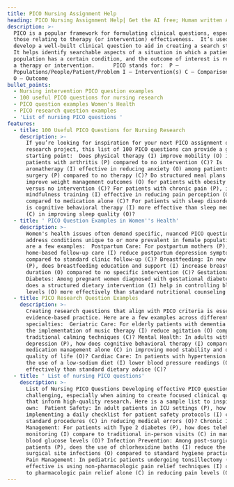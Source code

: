 ```yaml
---
title: PICO Nursing Assignment Help
heading: PICO Nursing Assignment Help| Get the AI free; Human written Assignments paper
description: >-
  PICO is a popular framework for formulating clinical questions, especially
  those relating to therapy (or intervention) effectiveness.  It’s used to
  develop a well-built clinical question to aid in creating a search strategy.
  It helps identify searchable aspects of a situation in which a patient or
  population has a certain condition, and the outcome of interest is related to
  a therapy or intervention.      PICO stands for:  P –
  Populations/People/Patient/Problem I – Intervention(s) C – Comparison (if any)
  O – Outcome
bullet_points:
  - Nursing intervention PICO question examples
  - 100 useful PICO questions for nursing research
  - PICO question examples Women's Health
  - PICO research question examples
  - 'List of nursing PICO questions '
features:
  - title: 100 Useful PICO Questions for Nursing Research
    description: >-
      If you’re looking for inspiration for your next PICO assignment or
      research project, this list of 100 PICO questions can provide a great
      starting point:  Does physical therapy (I) improve mobility (O) in elderly
      patients with arthritis (P) compared to no intervention (C)? Is
      aromatherapy (I) effective in reducing anxiety (O) among patients awaiting
      surgery (P) compared to no therapy (C)? Do structured meal plans (I)
      improve weight management outcomes (O) for patients with obesity (P)
      versus no intervention (C)? For patients with chronic pain (P), is
      mindfulness training (I) effective in reducing pain perception (O)
      compared to medication alone (C)? For patients with sleep disorders (P),
      is cognitive behavioral therapy (I) more effective than sleep medications
      (C) in improving sleep quality (O)?
  - title: ' PICO Question Examples in Women''s Health'
    description: >-
      Women's health issues often demand specific, nuanced PICO questions to
      address conditions unique to or more prevalent in female populations. Here
      are a few examples:  Postpartum Care: For postpartum mothers (P), does
      home-based follow-up care (I) reduce postpartum depression symptoms (O)
      compared to standard clinic follow-up (C)? Breastfeeding: In new mothers
      (P), does breastfeeding education and support (I) increase breastfeeding
      duration (O) compared to no specific intervention (C)? Gestational
      Diabetes: Among pregnant women diagnosed with gestational diabetes (P),
      does a structured dietary intervention (I) help in controlling blood sugar
      levels (O) more effectively than standard nutritional counseling (C)?
  - title: PICO Research Question Examples
    description: >-
      Creating research questions that align with PICO criteria is essential in
      evidence-based practice. Here are a few examples across different nursing
      specialties:  Geriatric Care: For elderly patients with dementia (P), does
      the implementation of music therapy (I) reduce agitation (O) compared to
      traditional calming techniques (C)? Mental Health: In adults with
      depression (P), how does cognitive behavioral therapy (I) compare to
      medication management alone (C) in improving mood stability and overall
      quality of life (O)? Cardiac Care: In patients with hypertension (P), does
      the use of a low-sodium diet (I) lower blood pressure readings (O) more
      effectively than standard dietary advice (C)?
  - title: ' List of nursing PICO questions'
    description: >-
      List of Nursing PICO Questions Developing effective PICO questions can be
      challenging, especially when aiming to create focused clinical questions
      that inform high-quality research. Here is a sample list to inspire your
      own:  Patient Safety: In adult patients in ICU settings (P), how does
      implementing a daily checklist for patient safety protocols (I) compare to
      standard procedures (C) in reducing medical errors (O)? Chronic Illness
      Management: For patients with Type 2 diabetes (P), how does telehealth
      monitoring (I) compare to traditional in-person visits (C) in managing
      blood glucose levels (O)? Infection Prevention: Among post-surgical
      patients (P), does the use of chlorhexidine baths (I) reduce the rate of
      surgical site infections (O) compared to standard hygiene practices (C)?
      Pain Management: In pediatric patients undergoing tonsillectomy (P), how
      effective is using non-pharmacologic pain relief techniques (I) compared
      to pharmacologic pain relief alone (C) in reducing pain levels (O)?
---
```


